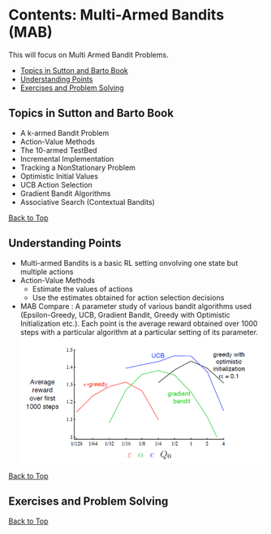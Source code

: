# Contents: Multi-Armed Bandits (MAB)
This will focus on Multi Armed Bandit Problems.

- [Topics in Sutton and Barto Book](https://github.com/kkm24132/ReinforcementLearning/blob/main/02_MAB/ReadMe.md#topics-in-sutton-and-barto-book)
- [Understanding Points](https://github.com/kkm24132/ReinforcementLearning/blob/main/02_MAB/ReadMe.md#understanding-points)
- [Exercises and Problem Solving](https://github.com/kkm24132/ReinforcementLearning/blob/main/02_MAB/ReadMe.md#exercises-and-problem-solving)


## Topics in Sutton and Barto Book
- A k-armed Bandit Problem
- Action-Value Methods
- The 10-armed TestBed
- Incremental Implementation
- Tracking a NonStationary Problem
- Optimistic Initial Values
- UCB Action Selection
- Gradient Bandit Algorithms
- Associative Search (Contextual Bandits)

[Back to Top](https://github.com/kkm24132/ReinforcementLearning/blob/main/02_MAB/ReadMe.md#contents-multi-armed-bandits-mab)

## Understanding Points
- Multi-armed Bandits is a basic RL setting onvolving one state but multiple actions
- Action-Value Methods
  - Estimate the values of actions
  - Use the estimates obtained for action selection decisions
- MAB Compare : A parameter study of various bandit algorithms used (Epsilon-Greedy, UCB, Gradient Bandit, Greedy with Optimistic Initialization etc.). Each point is the average reward obtained over 1000 steps with a particular algorithm at a particular setting of its parameter.
![MAB Compare](https://github.com/kkm24132/ReinforcementLearning/blob/main/02_MAB/MAB_Compare.png)

[Back to Top](https://github.com/kkm24132/ReinforcementLearning/blob/main/02_MAB/ReadMe.md#contents-multi-armed-bandits-mab)

## Exercises and Problem Solving


[Back to Top](https://github.com/kkm24132/ReinforcementLearning/blob/main/02_MAB/ReadMe.md#contents-multi-armed-bandits-mab)
